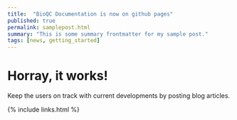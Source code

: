```yaml
---
title:  "BioQC Documentation is now on github pages" 
published: true
permalink: samplepost.html
summary: "This is some summary frontmatter for my sample post."
tags: [news, getting_started]
---
```


# Horray, it works!

Keep the users on track with current developments by posting blog articles.



{% include links.html %}
